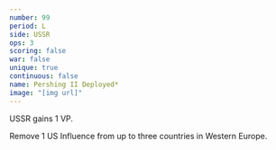 ```yaml
---
number: 99
period: L
side: USSR
ops: 3
scoring: false
war: false
unique: true
continuous: false
name: Pershing II Deployed*
image: "[img url]"
---
```

USSR gains 1 VP.

Remove 1 US Influence from up to three countries in Western Europe.
